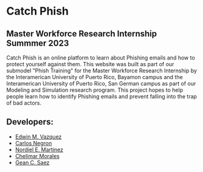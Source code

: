 # Catch Phish #
## Master Workforce Research Internship Summmer 2023 ## 


Catch Phish is an online platform to learn about Phishing emails and how to protect yourself against them. This website was built as part of our submodel "Phish Training" for the Master Workforce Research Internship by the Interamerican University of Puerto Rico, Bayamon campus and the Interamerican University of Puerto Rico, San German campus as part of our Modeling and Simulation research program. This project hopes to help people learn how to identify Phishing emails and prevent falling into the trap of bad actors.

## Developers:

  * [Edwin M. Vazquez](https://github.com/Revokeez)
  * [Carlos Negron](https://github.com/EkkoCTRL)
  * [Nordiel E. Martinez](https://github.com/nordiel)
  * [Chelimar Morales]()
  * [Gean C. Saez](https://github.com/gean1256)



